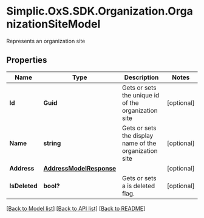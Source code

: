 # Simplic.OxS.SDK.Organization.OrganizationSiteModel
Represents an organization site

## Properties

Name | Type | Description | Notes
------------ | ------------- | ------------- | -------------
**Id** | **Guid** | Gets or sets the unique id of the organization site | [optional] 
**Name** | **string** | Gets or sets the display name of the organization site | [optional] 
**Address** | [**AddressModelResponse**](AddressModelResponse.md) |  | [optional] 
**IsDeleted** | **bool?** | Gets or sets a is deleted flag. | [optional] 

[[Back to Model list]](../README.md#documentation-for-models) [[Back to API list]](../README.md#documentation-for-api-endpoints) [[Back to README]](../README.md)


